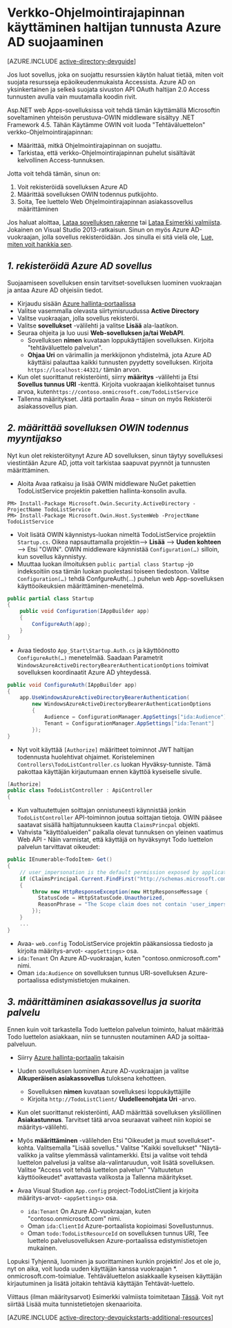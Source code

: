 <properties
    pageTitle="Azure AD-.NET aloittaminen | Microsoft Azure"
    description="Miten voit luoda .NET MVC Web API-Liittymän, todennus- ja Azure Active Directory integroituu."
    services="active-directory"
    documentationCenter=".net"
    authors="dstrockis"
    manager="mbaldwin"
    editor=""/>

<tags
    ms.service="active-directory"
    ms.workload="identity"
    ms.tgt_pltfrm="na"
    ms.devlang="dotnet"
    ms.topic="article"
    ms.date="09/16/2016"
    ms.author="dastrock"/>


# <a name="protect-a-web-api-using-bearer-tokens-from-azure-ad"></a>Verkko-Ohjelmointirajapinnan käyttäminen haltijan tunnusta Azure AD suojaaminen

[AZURE.INCLUDE [active-directory-devguide](../../includes/active-directory-devguide.md)]

Jos luot sovellus, joka on suojattu resurssien käytön haluat tietää, miten voit suojata resursseja epäoikeudenmukaista Accessista.
Azure AD on yksinkertainen ja selkeä suojata sivuston API OAuth haltijan 2.0 Access tunnusten avulla vain muutamalla koodin rivit.

Asp.NET web Apps-sovelluksissa voit tehdä tämän käyttämällä Microsoftin soveltaminen yhteisön perustuva-OWIN middleware sisältyy .NET Framework 4.5.  Tähän Käytämme OWIN voit luoda "Tehtäväluettelon" verkko-Ohjelmointirajapinnan:
-   Määrittää, mitkä Ohjelmointirajapinnan on suojattu.
-   Tarkistaa, että verkko-Ohjelmointirajapinnan puhelut sisältävät kelvollinen Access-tunnuksen.

Jotta voit tehdä tämän, sinun on:

1. Voit rekisteröidä sovelluksen Azure AD
2. Määrittää sovelluksen OWIN todennus putkijohto.
3. Soita, Tee luettelo Web Ohjelmointirajapinnan asiakassovellus määrittäminen

Jos haluat aloittaa, [Lataa sovelluksen rakenne](https://github.com/AzureADQuickStarts/WebAPI-Bearer-DotNet/archive/skeleton.zip) tai [Lataa Esimerkki valmiista](https://github.com/AzureADQuickStarts/WebAPI-Bearer-DotNet/archive/complete.zip).  Jokainen on Visual Studio 2013-ratkaisun.  Sinun on myös Azure AD-vuokraajan, jolla sovellus rekisteröidään.  Jos sinulla ei sitä vielä ole, [Lue, miten voit hankkia sen](active-directory-howto-tenant.md).


## <a name="1--register-an-application-with-azure-ad"></a>*1. rekisteröidä Azure AD sovellus*
Suojaamiseen sovelluksen ensin tarvitset-sovelluksen luominen vuokraajan ja antaa Azure AD ohjeisiin tiedot.

-   Kirjaudu sisään [Azure hallinta-portaalissa](https://manage.windowsazure.com)
-   Valitse vasemmalla olevasta siirtymisruudussa **Active Directory**
-   Valitse vuokraajan, jolla sovellus rekisteröi.
-   Valitse **sovellukset** -välilehti ja valitse **Lisää** ala-laatikon.
-   Seuraa ohjeita ja luo uusi **Web-sovelluksen ja/tai WebAPI**.
    -   Sovelluksen **nimen** kuvataan loppukäyttäjien sovelluksen.  Kirjoita "tehtäväluettelo palvelun".
    -   **Ohjaa Uri** on värimallin ja merkkijonon yhdistelmä, jota Azure AD käyttäisi palauttaa kaikki tunnusten pyydetty sovelluksen. Kirjoita `https://localhost:44321/` tämän arvon.
-   Kun olet suorittanut rekisteröinti, siirry **määritys** -välilehti ja Etsi **Sovellus tunnus URI** -kenttä.  Kirjoita vuokraajan kielikohtaiset tunnus arvoa, kuten`https://contoso.onmicrosoft.com/TodoListService`
- Tallenna määritykset.  Jätä portaalin Avaa – sinun on myös Rekisteröi asiakassovellus pian.

## <a name="2-set-up-your-app-to-use-the-owin-authentication-pipeline"></a>*2. määrittää sovelluksen OWIN todennus myyntijakso*

Nyt kun olet rekisteröitynyt Azure AD sovelluksen, sinun täytyy sovelluksesi viestintään Azure AD, jotta voit tarkistaa saapuvat pyynnöt ja tunnusten määrittäminen.

-   Aloita Avaa ratkaisu ja lisää OWIN middleware NuGet pakettien TodoListService projektin pakettien hallinta-konsolin avulla.

```
PM> Install-Package Microsoft.Owin.Security.ActiveDirectory -ProjectName TodoListService
PM> Install-Package Microsoft.Owin.Host.SystemWeb -ProjectName TodoListService
```

-   Voit lisätä OWIN käynnistys-luokan nimeltä TodoListService projektiin `Startup.cs`.  Oikea napsauttamalla projektin--> **Lisää** --> **Uuden kohteen** --> Etsi "OWIN".  OWIN middleware käynnistää `Configuration(…)` silloin, kun sovellus käynnistyy.
-   Muuttaa luokan ilmoituksen `public partial class Startup` -jo indeksoitiin osa tämän luokan puolestasi toiseen tiedostoon.  Valitse `Configuration(…)` tehdä ConfgureAuth(...) puhelun web App-sovelluksen käyttöoikeuksien määrittäminen-menetelmä.

```C#
public partial class Startup
{
    public void Configuration(IAppBuilder app)
    {
        ConfigureAuth(app);
    }
}
```

-   Avaa tiedosto `App_Start\Startup.Auth.cs` ja käyttöönotto `ConfigureAuth(…)` menetelmää.  Saadaan Parametrit `WindowsAzureActiveDirectoryBearerAuthenticationOptions` toimivat sovelluksen koordinaatit Azure AD yhteydessä.

```C#
public void ConfigureAuth(IAppBuilder app)
{
    app.UseWindowsAzureActiveDirectoryBearerAuthentication(
        new WindowsAzureActiveDirectoryBearerAuthenticationOptions
        {
            Audience = ConfigurationManager.AppSettings["ida:Audience"],
            Tenant = ConfigurationManager.AppSettings["ida:Tenant"]
        });
}
```

-   Nyt voit käyttää `[Authorize]` määritteet toiminnot JWT haltijan todennusta huolehtivat ohjaimet.  Koristeleminen `Controllers\TodoListController.cs` luokan Hyväksy-tunniste.  Tämä pakottaa käyttäjän kirjautumaan ennen käyttöä kyseiselle sivulle.

```C#
[Authorize]
public class TodoListController : ApiController
{
```

- Kun valtuutettujen soittajan onnistuneesti käynnistää jonkin `TodoListController` API-toiminnon joutua soittajan tietoja.  OWIN pääsee saatavat sisällä haltijatunnukseen kautta `ClaimsPrincpal` objekti.  
- Vahvista "käyttöalueiden" paikalla olevat tunnuksen on yleinen vaatimus Web API - Näin varmistat, että käyttäjä on hyväksynyt Todo luettelon palvelun tarvittavat oikeudet:

```C#
public IEnumerable<TodoItem> Get()
{
    // user_impersonation is the default permission exposed by applications in AAD
    if (ClaimsPrincipal.Current.FindFirst("http://schemas.microsoft.com/identity/claims/scope").Value != "user_impersonation")
    {
        throw new HttpResponseException(new HttpResponseMessage {
          StatusCode = HttpStatusCode.Unauthorized,
          ReasonPhrase = "The Scope claim does not contain 'user_impersonation' or scope claim not found"
        });
    }
    ...
}
```

-   Avaa- `web.config` TodoListService projektin pääkansiossa tiedosto ja kirjoita määritys-arvot- `<appSettings>` osa.
  - `ida:Tenant` On Azure AD-vuokraajan, kuten "contoso.onmicrosoft.com" nimi.
  - Oman `ida:Audience` on sovelluksen tunnus URI-sovelluksen Azure-portaalissa edistymistietojen mukainen.

## <a name="3--configure-a-client-application--run-the-service"></a>*3. määrittäminen asiakassovellus ja suorita palvelu*
Ennen kuin voit tarkastella Todo luettelon palvelun toiminto, haluat määrittää Todo luettelon asiakkaan, niin se tunnusten noutaminen AAD ja soittaa-palveluun.

- Siirry [Azure hallinta-portaalin](https://manage.windowsazure.com) takaisin
- Uuden sovelluksen luominen Azure AD-vuokraajan ja valitse **Alkuperäisen asiakassovellus** tuloksena kehotteen.
    -   Sovelluksen **nimen** kuvataan sovelluksesi loppukäyttäjille
    -   Kirjoita `http://TodoListClient/` **Uudelleenohjata Uri** -arvo.
- Kun olet suorittanut rekisteröinti, AAD määrittää sovelluksen yksilöllinen **Asiakastunnus**. Tarvitset tätä arvoa seuraavat vaiheet niin kopioi se määritys-välilehti.
- Myös **määrittäminen** -välilehden Etsi "Oikeudet ja muut sovellukset"-kohta. Valitsemalla "Lisää sovellus." Valitse "Kaikki sovellukset" "Näytä-valikko ja valitse ylemmässä valintamerkki. Etsi ja valitse voit tehdä luettelon palvelusi ja valitse ala-valintaruudun, voit lisätä sovelluksen. Valitse "Access voit tehdä luettelon palvelun" "Valtuutetun käyttöoikeudet" avattavasta valikosta ja Tallenna määritykset.


- Avaa Visual Studion `App.config` project-TodoListClient ja kirjoita määritys-arvot- `<appSettings>` osa.
  - `ida:Tenant` On Azure AD-vuokraajan, kuten "contoso.onmicrosoft.com" nimi.
  - Oman `ida:ClientId` Azure-portaalista kopioimasi Sovellustunnus.
  - Oman `todo:TodoListResourceId` on sovelluksen tunnus URI, Tee luettelo palvelusovelluksen Azure-portaalissa edistymistietojen mukainen.

Lopuksi Tyhjennä, luominen ja suorittaminen kunkin projektin!  Jos et ole jo, nyt on aika, voit luoda uuden käyttäjän kanssa vuokraajan *. onmicrosoft.com-toimialue.  Tehtäväluettelon asiakkaalle kyseisen käyttäjän kirjautuminen ja lisätä joitakin tehtäviä käyttäjän Tehtävät-luettelo.

Viittaus (ilman määritysarvot) Esimerkki valmiista toimitetaan [Tässä](https://github.com/AzureADQuickStarts/WebAPI-Bearer-DotNet/archive/complete.zip).  Voit nyt siirtää Lisää muita tunnistetietojen skenaarioita.

[AZURE.INCLUDE [active-directory-devquickstarts-additional-resources](../../includes/active-directory-devquickstarts-additional-resources.md)]
